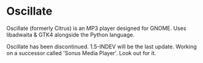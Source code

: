 # Oscillate

Oscillate (formerly Citrus) is an MP3 player designed for GNOME. Uses libadwaita & GTK4 alongside the Python language.

Oscillate has been discontinued. 1.5-INDEV will be the last update.
Working on a successor called 'Sonus Media Player'. Look out for it.
